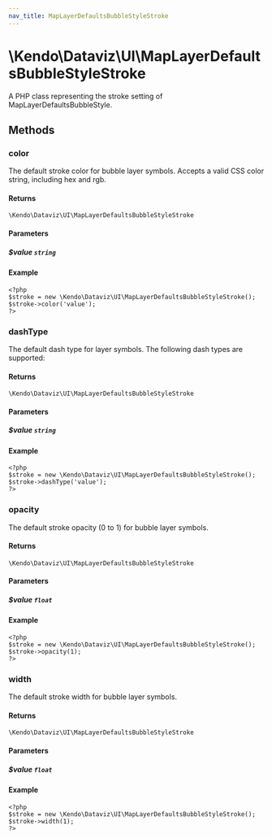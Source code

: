 ```yaml
---
nav_title: MapLayerDefaultsBubbleStyleStroke
---
```


# \Kendo\Dataviz\UI\MapLayerDefaultsBubbleStyleStroke

A PHP class representing the stroke setting of MapLayerDefaultsBubbleStyle.


## Methods

### color
The default stroke color for bubble layer symbols.
Accepts a valid CSS color string, including hex and rgb.

#### Returns
`\Kendo\Dataviz\UI\MapLayerDefaultsBubbleStyleStroke`

#### Parameters

##### $value `string`



#### Example 
    <?php
    $stroke = new \Kendo\Dataviz\UI\MapLayerDefaultsBubbleStyleStroke();
    $stroke->color('value');
    ?>

### dashType
The default dash type for layer symbols.
The following dash types are supported:

#### Returns
`\Kendo\Dataviz\UI\MapLayerDefaultsBubbleStyleStroke`

#### Parameters

##### $value `string`



#### Example 
    <?php
    $stroke = new \Kendo\Dataviz\UI\MapLayerDefaultsBubbleStyleStroke();
    $stroke->dashType('value');
    ?>

### opacity
The default stroke opacity (0 to 1) for bubble layer symbols.

#### Returns
`\Kendo\Dataviz\UI\MapLayerDefaultsBubbleStyleStroke`

#### Parameters

##### $value `float`



#### Example 
    <?php
    $stroke = new \Kendo\Dataviz\UI\MapLayerDefaultsBubbleStyleStroke();
    $stroke->opacity(1);
    ?>

### width
The default stroke width for bubble layer symbols.

#### Returns
`\Kendo\Dataviz\UI\MapLayerDefaultsBubbleStyleStroke`

#### Parameters

##### $value `float`



#### Example 
    <?php
    $stroke = new \Kendo\Dataviz\UI\MapLayerDefaultsBubbleStyleStroke();
    $stroke->width(1);
    ?>

